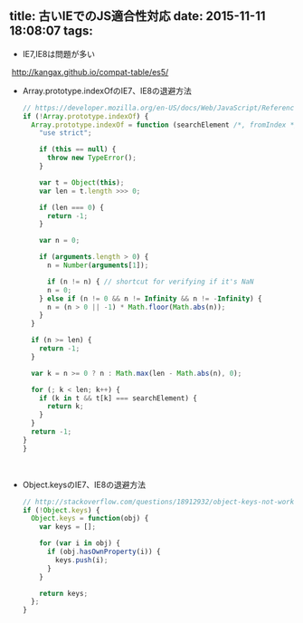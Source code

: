 title: 古いIEでのJS適合性対応
date: 2015-11-11 18:08:07
tags:
---
- IE7,IE8は問題が多い

​	http://kangax.github.io/compat-table/es5/

- Array.prototype.indexOfのIE7、IE8の退避方法

  ``` javascript
  // https://developer.mozilla.org/en-US/docs/Web/JavaScript/Reference/Global_Objects/Array/indexOf#Compatibility
  if (!Array.prototype.indexOf) {
    Array.prototype.indexOf = function (searchElement /*, fromIndex */ ) {
      "use strict";

      if (this == null) {
        throw new TypeError();
      }

      var t = Object(this);
      var len = t.length >>> 0;

      if (len === 0) {
        return -1;
      }

      var n = 0;

      if (arguments.length > 0) {
        n = Number(arguments[1]);

        if (n != n) { // shortcut for verifying if it's NaN
        n = 0;
      } else if (n != 0 && n != Infinity && n != -Infinity) {
        n = (n > 0 || -1) * Math.floor(Math.abs(n));
      }
    }

    if (n >= len) {
      return -1;
    }

    var k = n >= 0 ? n : Math.max(len - Math.abs(n), 0);

    for (; k < len; k++) {
      if (k in t && t[k] === searchElement) {
        return k;
      }
    }
    return -1;
  }
  }
  ```

  ​

- Object.keysのIE7、IE8の退避方法

  ``` javascript
  // http://stackoverflow.com/questions/18912932/object-keys-not-working-in-internet-explorer
  if (!Object.keys) {
    Object.keys = function(obj) {
      var keys = [];

      for (var i in obj) {
        if (obj.hasOwnProperty(i)) {
          keys.push(i);
        }
      }

      return keys;
    };
  }
  ```

  ​

